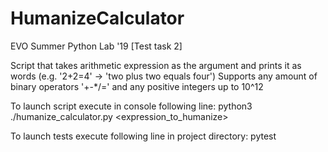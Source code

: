 # HumanizeCalculator

EVO Summer Python Lab '19 [Test task 2]

Script that takes arithmetic expression as the argument and prints it as words
(e.g. '2+2=4' -> 'two plus two equals four')
Supports any amount of binary operators '+-*/=' and any positive integers up to 10^12

To launch script execute in console following line:
python3 ./humanize_calculator.py <expression_to_humanize>

To launch tests execute following line in project directory:
pytest